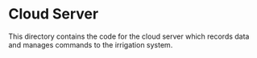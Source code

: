 # Cloud Server

This directory contains the code for the cloud server which records data and manages commands to the irrigation system.
